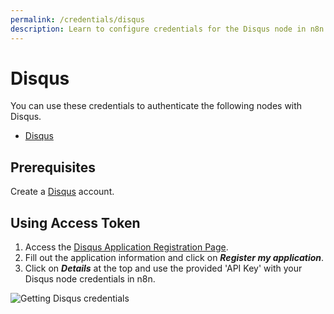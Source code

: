 ```yaml
---
permalink: /credentials/disqus
description: Learn to configure credentials for the Disqus node in n8n
---
```


# Disqus

You can use these credentials to authenticate the following nodes with Disqus.
- [Disqus](../../nodes-library/nodes/Disqus/README.md)

## Prerequisites

Create a [Disqus](https://www.disqus.com/) account.

## Using Access Token

1. Access the [Disqus Application Registration Page](https://disqus.com/api/applications/register/).
2. Fill out the application information and click on ***Register my application***.
3. Click on ***Details*** at the top and use the provided 'API Key' with your Disqus node credentials in n8n.

![Getting Disqus credentials](./using-access-token.gif)
